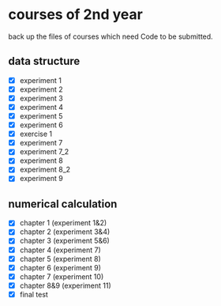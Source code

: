 # courses of 2nd year

back up the files of courses which need Code to be submitted.

## data structure

- [x] experiment 1
- [x] experiment 2
- [x] experiment 3
- [x] experiment 4
- [x] experiment 5
- [x] experiment 6
- [x] exercise 1
- [x] experiment 7
- [x] experiment 7\_2
- [x] experiment 8
- [x] experiment 8\_2
- [x] experiment 9

## numerical calculation

- [x] chapter 1 \(experiment 1&2\)
- [x] chapter 2 \(experiment 3&4\)
- [x] chapter 3 \(experiment 5&6\)
- [x] chapter 4 \(experiment 7\)
- [x] chapter 5 \(experiment 8\)
- [x] chapter 6 \(experiment 9\)
- [x] chapter 7 \(experiment 10\)
- [x] chapter 8&9 \(experiment 11\)
- [x] final test